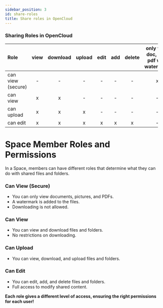 ```yaml
---
sidebar_position: 3
id: share-roles
title: Share roles in OpenCloud
---
```



### Sharing Roles in OpenCloud

| Role              | view  | download | upload     | edit  | add   | delete    | only view doc, img, pdf with watermark |
| :----------       | :-:   | :-:      | :-:        | :-:   | :-:   | :-:       | :-:                                    |
| can view (secure) |   -   |     -    | -          | -     | -     | -         | x                                      |
| can view          |   x   |     x    | -          | -     | -     | -         | -                                      |
| can upload        |   x   |     x    | x          | -     | -     | -         | -                                      |
| can edit          |   x   |     x    | x          | x     | x     | x         | -                                      |



# Space Member Roles and Permissions

In a Space, members can have different roles that determine what they can do with shared files and folders.

### Can View (Secure)
- You can only view documents, pictures, and PDFs.
- A watermark is added to the files.
- Downloading is not allowed.

### Can View
- You can view and download files and folders.
- No restrictions on downloading.

### Can Upload
- You can view, download, and upload files and folders.

### Can Edit
- You can edit, add, and delete files and folders.
- Full access to modify shared content.

**Each role gives a different level of access, ensuring the right permissions for each user!**
